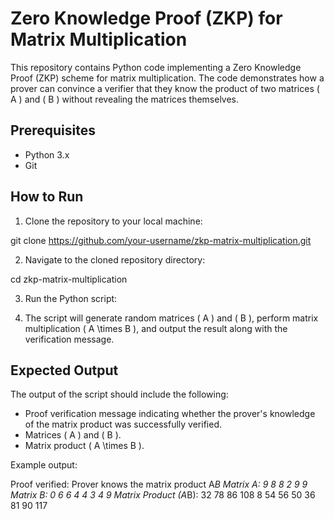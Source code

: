# Zero Knowledge Proof (ZKP) for Matrix Multiplication

This repository contains Python code implementing a Zero Knowledge Proof (ZKP) scheme for matrix multiplication. The code demonstrates how a prover can convince a verifier that they know the product of two matrices \( A \) and \( B \) without revealing the matrices themselves.

## Prerequisites

- Python 3.x
- Git

## How to Run

1. Clone the repository to your local machine:

git clone https://github.com/your-username/zkp-matrix-multiplication.git


2. Navigate to the cloned repository directory:

cd zkp-matrix-multiplication


3. Run the Python script:


4. The script will generate random matrices \( A \) and \( B \), perform matrix multiplication \( A \times B \), and output the result along with the verification message.

## Expected Output

The output of the script should include the following:

- Proof verification message indicating whether the prover's knowledge of the matrix product was successfully verified.
- Matrices \( A \) and \( B \).
- Matrix product \( A \times B \).

Example output:

Proof verified: Prover knows the matrix product A*B
Matrix A:
9 8
8 2
9 9
Matrix B:
0 6 6 4
4 3 4 9
Matrix Product (A*B):
32 78 86 108
8 54 56 50
36 81 90 117
